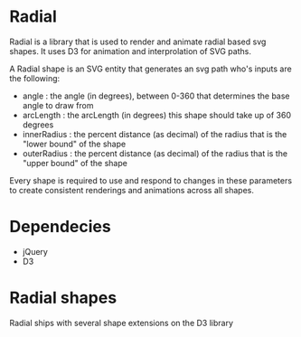 # Radial
Radial is a library that is used to render and animate radial based svg shapes. It uses D3 for animation and interprolation of SVG paths.

A Radial shape is an SVG entity that generates an svg path who's inputs are the following:
- angle : the angle (in degrees), between 0-360 that determines the base angle to draw from
- arcLength : the arcLength (in degrees) this shape should take up of 360 degrees
- innerRadius : the percent distance (as decimal) of the radius that is the "lower bound" of the shape
- outerRadius : the percent distance (as decimal) of the radius that is the "upper bound" of the shape

Every shape is required to use and respond to changes in these parameters to create consistent renderings and animations across all shapes.

# Dependecies
- jQuery
- D3

# Radial shapes
Radial ships with several shape extensions on the D3 library


